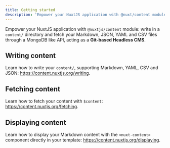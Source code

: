 ```yaml
---
title: Getting started
description: 'Empower your NuxtJS application with @nuxt/content module: write in a content/ directory and fetch your Markdown, JSON, YAML and CSV files through a MongoDB like API, acting as a Git-based Headless CMS.'
---
```


Empower your NuxtJS application with `@nuxtjs/content` module: write in a `content/` directory and fetch your Markdown, JSON, YAML and CSV files through a MongoDB like API, acting as a **Git-based Headless CMS**.

<h2>Writing content</h2>

Learn how to write your `content/`, supporting Markdown, YAML, CSV and JSON: https://content.nuxtjs.org/writing.

<h2>Fetching content</h2>

Learn how to fetch your content with `$content`: https://content.nuxtjs.org/fetching.

<h2>Displaying content</h2>

Learn how to display your Markdown content with the `<nuxt-content>` component directly in your template: https://content.nuxtjs.org/displaying.